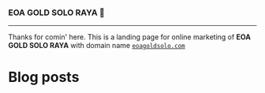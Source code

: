 ### EOA GOLD SOLO RAYA 👋
---
Thanks for comin' here. This is a landing page for online marketing of **EOA GOLD SOLO RAYA** with domain name <a href='https://eoagoldsolo.com/' title='EOA GOLD SOLO RAYA' target='_blank'>`eoagoldsolo.com`</a>

# Blog posts
<!-- BLOG-POST-LIST:START -->
<!-- BLOG-POST-LIST:END -->

